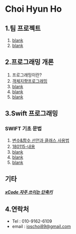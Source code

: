 Choi Hyun Ho     
===============================

1.팀 프로젝트
-------------------------------------
1. [blank]()
2. [blank]()

2.프로그래밍 개론
--------------------------------------
1. 프로그래밍이란?
2. [객체지향프로그래밍](./ClassStudy/180110/README.md)
3. [blank]()
4. [blank]()
5. [blank]()

3.Swift 프로그래밍
-------------------------------------
### SWIFT 기초 문법
1. [변수&함수 선언과 클래스 사용법](./ClassStudy/180111/README.md)
2. [180115-내용]()
3. [blank]()
4. [blank]()
5. [blank]()


기타
-------------------------------------
##### [xCode 자주 쓰이는 단축키](./ClassStudy/HotKey/README.md)

4.연락처
--------------------------------------
* Tel : 010-9162-6109
* email : ioschoi89@gmail.com